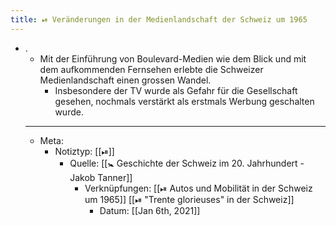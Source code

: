 ```yaml
---
title: ⏯ Veränderungen in der Medienlandschaft der Schweiz um 1965
---
```


- .
	- Mit der Einführung von Boulevard-Medien wie dem Blick und mit dem aufkommenden Fernsehen erlebte die Schweizer Medienlandschaft einen grossen Wandel.
		- Insbesondere der TV wurde als Gefahr für die Gesellschaft gesehen, nochmals verstärkt als erstmals Werbung geschalten wurde.
	- ---
	- Meta:
		- Notiztyp: [[⏯]]
			- Quelle: [[🚼 Geschichte der Schweiz im 20. Jahrhundert - Jakob Tanner]]
				- Verknüpfungen: [[⏯ Autos und Mobilität in der Schweiz um 1965]] [[⏯ "Trente glorieuses" in der Schweiz]]
					- Datum: [[Jan 6th, 2021]]